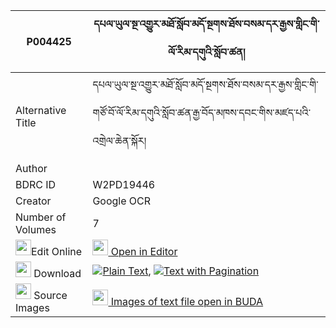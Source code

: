 |P004425|དཔལ་ཡུལ་སྔ་འགྱུར་མཐོ་སློབ་མདོ་སྔགས་ཐོས་བསམ་དར་རྒྱས་གླིང་གི་ལོ་རིམ་དགུའི་སློབ་ཚན། 
| --- | --- 
|Alternative Title |དཔལ་ཡུལ་སྔ་འགྱུར་མཐོ་སློབ་མདོ་སྔགས་ཐོས་བསམ་དར་རྒྱས་གླིང་གི་གཙོ་བོ་ལོ་རིམ་དགུའི་སློབ་ཚན་རྒྱ་བོད་མཁས་དབང་གིས་མཛད་པའི་འགྲེལ་ཆེན་སྐོར།
|Author | 
|BDRC ID | W2PD19446
|Creator | Google OCR
|Number of Volumes| 7
|<img width="25" src="https://img.icons8.com/color/25/000000/edit-property.png">Edit Online| [<img width="25" src="https://avatars.githubusercontent.com/u/45091458?s=200&v=4"> Open in Editor](http://editor.openpecha.org/P004425)
|<img width="25" src="https://img.icons8.com/fluent/48/000000/download-2.png"/>  Download | [![](https://img.icons8.com/color/20/000000/txt.png)Plain Text](https://github.com/Openpecha/P004425/releases/download/v1/palyul_nga_gyur_to_lob_dongak__plain_P004425.zip), [![](https://img.icons8.com/color/20/000000/txt.png)Text with Pagination](https://github.com/Openpecha/P004425/releases/download/v1/palyul_nga_gyur_to_lob_dongak__pages_P004425.zip)
|<img width="25" src="https://img.icons8.com/plasticine/100/000000/pictures-folder.png"/>  Source Images | [<img width="25" src="https://library.bdrc.io/icons/BUDA-small.svg"> Images of text file open in BUDA](https://library.bdrc.io/show/bdr:W2PD19446)